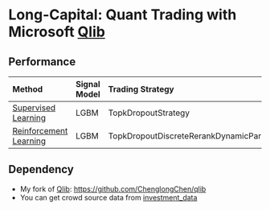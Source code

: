 # Long-Capital: Quant Trading with Microsoft [Qlib](https://github.com/microsoft/qlib)

## Performance
|Method| Signal Model | Trading Strategy | AR | IR |
| :--- | :------- |:------- | :-----------: | :-----------: |
| [Supervised Learning](examples/sl.ipynb) | LGBM | TopkDropoutStrategy | TBD |TBD |
| [Reinforcement Learning](examples/rl.ipynb) | LGBM | TopkDropoutDiscreteRerankDynamicParamStrategy | TBD |TBD |

## Dependency
- My fork of [Qlib](https://github.com/microsoft/qlib): https://github.com/ChenglongChen/qlib
- You can get crowd source data from [investment_data](https://github.com/chenditc/investment_data)
